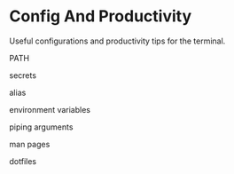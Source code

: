 # Config And Productivity

Useful configurations and productivity tips for the terminal.

PATH

secrets

alias

environment variables

piping arguments

man pages

dotfiles
